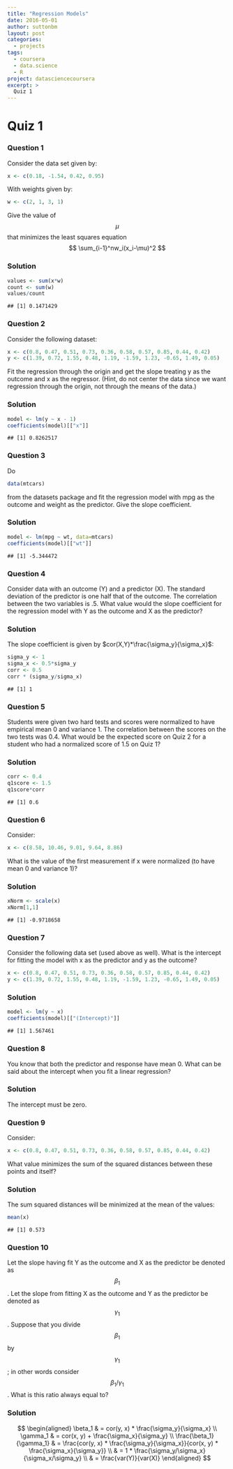 ```yaml
---
title: "Regression Models"
date: 2016-05-01
author: suttonbm
layout: post
categories:
  - projects
tags:
  - coursera
  - data.science
  - R
project: datasciencecoursera
excerpt: >
  Quiz 1
---
```




# Quiz 1

### Question 1
Consider the data set given by:

```r
x <- c(0.18, -1.54, 0.42, 0.95)
```
With weights given by:

```r
w <- c(2, 1, 3, 1)
```
Give the value of $$\mu$$ that minimizes the least squares equation
$$
\sum_{i-1}^nw_i(x_i-\mu)^2
$$

### Solution

```r
values <- sum(x*w)
count <- sum(w)
values/count
```

```
## [1] 0.1471429
```

### Question 2
Consider the following dataset:

```r
x <- c(0.8, 0.47, 0.51, 0.73, 0.36, 0.58, 0.57, 0.85, 0.44, 0.42)
y <- c(1.39, 0.72, 1.55, 0.48, 1.19, -1.59, 1.23, -0.65, 1.49, 0.05)
```
Fit the regression through the origin and get the slope treating y as the outcome and x as the regressor. (Hint, do not center the data since we want regression through the origin, not through the means of the data.)

### Solution

```r
model <- lm(y ~ x - 1)
coefficients(model)[["x"]]
```

```
## [1] 0.8262517
```

### Question 3
Do

```r
data(mtcars)
```
from the datasets package and fit the regression model with mpg as the outcome and weight as the predictor. Give the slope coefficient.

### Solution

```r
model <- lm(mpg ~ wt, data=mtcars)
coefficients(model)[["wt"]]
```

```
## [1] -5.344472
```

### Question 4
Consider data with an outcome (Y) and a predictor (X). The standard deviation of the predictor is one half that of the outcome. The correlation between the two variables is .5. What value would the slope coefficient for the regression model with Y as the outcome and X as the predictor?

### Solution
The slope coefficient is given by $cor(X,Y)*\frac{\sigma_y}{\sigma_x}$:

```r
sigma_y <- 1
sigma_x <- 0.5*sigma_y
corr <- 0.5
corr * (sigma_y/sigma_x)
```

```
## [1] 1
```

### Question 5
Students were given two hard tests and scores were normalized to have empirical mean 0 and variance 1. The correlation between the scores on the two tests was 0.4. What would be the expected score on Quiz 2 for a student who had a normalized score of 1.5 on Quiz 1?

### Solution

```r
corr <- 0.4
q1score <- 1.5
q1score*corr
```

```
## [1] 0.6
```

### Question 6
Consider:

```r
x <- c(8.58, 10.46, 9.01, 9.64, 8.86)
```
What is the value of the first measurement if x were normalized (to have mean 0 and variance 1)?

### Solution

```r
xNorm <- scale(x)
xNorm[1,1]
```

```
## [1] -0.9718658
```

### Question 7
Consider the following data set (used above as well). What is the intercept for fitting the model with x as the predictor and y as the outcome?

```r
x <- c(0.8, 0.47, 0.51, 0.73, 0.36, 0.58, 0.57, 0.85, 0.44, 0.42)
y <- c(1.39, 0.72, 1.55, 0.48, 1.19, -1.59, 1.23, -0.65, 1.49, 0.05)
```

### Solution

```r
model <- lm(y ~ x)
coefficients(model)[["(Intercept)"]]
```

```
## [1] 1.567461
```

### Question 8
You know that both the predictor and response have mean 0. What can be said about the intercept when you fit a linear regression?

### Solution
The intercept must be zero.

### Question 9
Consider:

```r
x <- c(0.8, 0.47, 0.51, 0.73, 0.36, 0.58, 0.57, 0.85, 0.44, 0.42)
```
What value minimizes the sum of the squared distances between these points and itself?

### Solution
The sum squared distances will be minimized at the mean of the values:

```r
mean(x)
```

```
## [1] 0.573
```

### Question 10
Let the slope having fit Y as the outcome and X as the predictor be denoted as $$\beta_1$$. Let the slope from fitting X as the outcome and Y as the predictor be denoted as $$\gamma_1$$. Suppose that you divide $$\beta_1$$ by $$\gamma_1$$; in other words consider $$\beta_1/\gamma_1$$. What is this ratio always equal to?

### Solution
$$
\begin{aligned}
  \beta_1 & = cor(y, x) * \frac{\sigma_y}{\sigma_x} \\
  \gamma_1 & = cor(x, y) + \frac{\sigma_x}{\sigma_y} \\
  \frac{\beta_1}{\gamma_1} & = \frac{cor(y, x) * \frac{\sigma_y}{\sigma_x}}{cor(x, y) * \frac{\sigma_x}{\sigma_y}} \\
  & = 1 * \frac{\sigma_y/\sigma_x}{\sigma_x/\sigma_y} \\
  & = \frac{var(Y)}{var(X)}
\end{aligned}
$$
